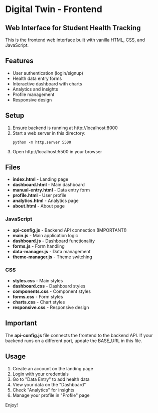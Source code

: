 # Digital Twin - Frontend

## Web Interface for Student Health Tracking

This is the frontend web interface built with vanilla HTML, CSS, and JavaScript.

## Features

- User authentication (login/signup)
- Health data entry forms
- Interactive dashboard with charts
- Analytics and insights
- Profile management
- Responsive design

## Setup

1. Ensure backend is running at http://localhost:8000
2. Start a web server in this directory:
   ```
   python -m http.server 5500
   ```
3. Open http://localhost:5500 in your browser

## Files

- **index.html** - Landing page
- **dashboard.html** - Main dashboard
- **manual-entry.html** - Data entry form
- **profile.html** - User profile
- **analytics.html** - Analytics page
- **about.html** - About page

### JavaScript
- **api-config.js** - Backend API connection (IMPORTANT!)
- **main.js** - Main application logic
- **dashboard.js** - Dashboard functionality
- **forms.js** - Form handling
- **data-manager.js** - Data management
- **theme-manager.js** - Theme switching

### CSS
- **styles.css** - Main styles
- **dashboard.css** - Dashboard styles
- **components.css** - Component styles
- **forms.css** - Form styles
- **charts.css** - Chart styles
- **responsive.css** - Responsive design

## Important

The **api-config.js** file connects the frontend to the backend API. 
If your backend runs on a different port, update the BASE_URL in this file.

## Usage

1. Create an account on the landing page
2. Login with your credentials
3. Go to "Data Entry" to add health data
4. View your data on the "Dashboard"
5. Check "Analytics" for insights
6. Manage your profile in "Profile" page

Enjoy!

